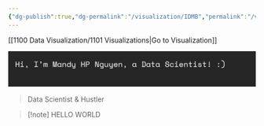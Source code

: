 ```yaml
---
{"dg-publish":true,"dg-permalink":"/visualization/IDMB","permalink":"/visualization/IDMB/","title":"Overview","tags":["gardenEntry"],"noteIcon":""}
---
```


[[1100 Data Visualization/1101 Visualizations\|Go to Visualization]]

![Banner Introduction](https://github.com/MandyHPNguyen/mGarage4images/raw/95e9a399e11577cdbb634e13d2ca862c642d7479/mandy-logo/MandyHPNguyen_black_gif_banner.gif)

> Data Scientist &  Hustler

>[!note] HELLO WORLD

